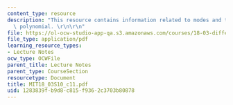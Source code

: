 ```yaml
---
content_type: resource
description: "This resource contains information related to modes and the characteristic\
  \ polynomial. \r\n\r\n"
file: https://ol-ocw-studio-app-qa.s3.amazonaws.com/courses/18-03-differential-equations-spring-2010/1283839fb9d8c815f9362c3703b80878_MIT18_03S10_c11.pdf
file_type: application/pdf
learning_resource_types:
- Lecture Notes
ocw_type: OCWFile
parent_title: Lecture Notes
parent_type: CourseSection
resourcetype: Document
title: MIT18_03S10_c11.pdf
uid: 1283839f-b9d8-c815-f936-2c3703b80878
---
```

